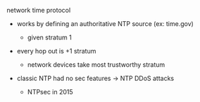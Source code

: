 network time protocol

- works by defining an authoritative NTP source (ex: time.gov)
	- given stratum 1
- every hop out is +1 stratum
	- network devices take most trustworthy stratum

- classic NTP had no sec features -> NTP DDoS attacks
	- NTPsec in 2015